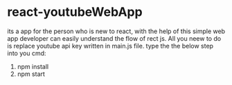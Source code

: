 # react-youtubeWebApp
its a app for the person who is new to react, with the help of this simple web app developer can easily understand the flow of rect js.
All you neew to do is replace youtube api key written in main.js file.
type the the below step into you cmd: 
1. npm install
2. npm start
